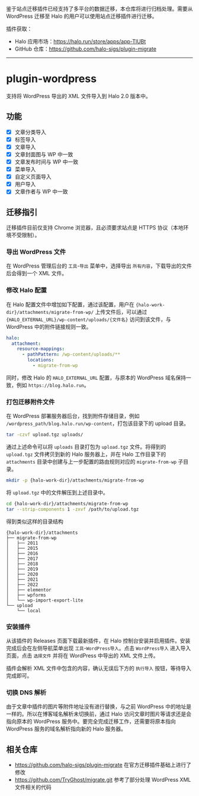 鉴于站点迁移插件已经支持了多平台的数据迁移，本仓库将进行归档处理。需要从 WordPress 迁移至 Halo 的用户可以使用站点迁移插件进行迁移。

插件获取：
- Halo 应用市场：https://halo.run/store/apps/app-TlUBt
- GitHub 仓库：https://github.com/halo-sigs/plugin-migrate

-----
# plugin-wordpress

支持将 WordPress 导出的 XML 文件导入到 Halo 2.0 版本中。

## 功能

- [x] 文章分类导入
- [x] 标签导入
- [x] 文章导入
- [x] 文章封面图与 WP 中一致
- [x] 文章发布时间与 WP 中一致
- [x] 菜单导入
- [x] 自定义页面导入
- [x] 用户导入
- [x] 文章作者与 WP 中一致

## 迁移指引

迁移插件目前仅支持 Chrome 浏览器，且必须要求站点是 HTTPS 协议（本地环境不受限制）。

### 导出 WordPress 文件

在 WordPress 管理后台的 `工具`-`导出` 菜单中，选择导出 `所有内容`，下载导出的文件后会得到一个 XML 文件。

### 修改 Halo 配置

在 Halo 配置文件中增加如下配置，通过该配置，用户在 `{halo-work-dir}/attachments/migrate-from-wp/` 上传文件后，可以通过 `{HALO_EXTERNAL_URL}/wp-content/uploads/{文件名}` 访问到该文件，与 WordPress 中的附件链接规则一致。

```yaml
halo:
  attachment:
    resource-mappings:
      - pathPattern: /wp-content/uploads/**
        locations:
          - migrate-from-wp
```

同时，修改 Halo 的 `HALO_EXTERNAL_URL` 配置，与原本的 WordPress 域名保持一致，例如 `https://blog.halo.run`。

### 打包迁移附件文件

在 WordPress 部署服务器后台，找到附件存储目录，例如 `/wordpress_path/blog.halo.run/wp-content`，打包该目录下的 upload 目录。

```bash
tar -czvf upload.tgz uploads/
```

通过上述命令可以将 `uploads` 目录打包为 `upload.tgz` 文件。将得到的 `upload.tgz` 文件拷贝到新的 Halo 服务器上，并在 Halo 工作目录下的 `attachments` 目录中创建与上一步配置的路由规则对应的 `migrate-from-wp` 子目录。

```bash
mkdir -p {halo-work-dir}/attachments/migrate-from-wp
```

将 `upload.tgz` 中的文件解压到上述目录中。

```bash
cd {halo-work-dir}/attachments/migrate-from-wp
tar --strip-components 1 -zxvf /path/to/upload.tgz
```

得到类似这样的目录结构

```
{halo-work-dir}/attachments
├── migrate-from-wp
│   ├── 2011
│   ├── 2015
│   ├── 2016
│   ├── 2017
│   ├── 2018
│   ├── 2019
│   ├── 2020
│   ├── 2021
│   ├── 2022
│   ├── elementor
│   ├── wpforms
│   └── wp-import-export-lite
└── upload
    └── local
```

### 安装插件

从该插件的 Releases 页面下载最新插件，在 Halo 控制台安装并启用插件。安装完成后会在左侧导航菜单出现 `工具`-`WordPress导入`。点击 `WordPress导入` 进入导入页面，点击 `选择文件` 并将在 WordPress 中导出的 XML 文件上传。

插件会解析 XML 文件中包含的内容，确认无误后下方的 `执行导入` 按钮，等待导入完成即可。

### 切换 DNS 解析

由于文章中插件的图片等附件地址没有进行替换，与之前 WordPress 中的地址是一样的。所以在博客域名解析未切换前，通过 Halo 访问文章时图片等请求还是会指向原本的 WordPress 服务中。要完全完成迁移工作，还需要将原本指向 WordPress 服务的域名解析指向新的 Halo 服务器。

## 相关仓库

- https://github.com/halo-sigs/plugin-migrate 在官方迁移插件基础上进行了修改
- https://github.com/TryGhost/migrate.git 参考了部分处理 WordPress XML 文件相关的代码

